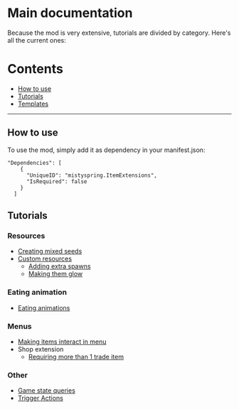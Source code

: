 # Main documentation

Because the mod is very extensive, tutorials are divided by category. Here's all the current ones:

# Contents
* [How to use](#how-to-use)
* [Tutorials](#tutorials)
* [Templates](https://www.nexusmods.com/stardewvalley/mods/20357?tab=files)

----------------------

## How to use

To use the mod, simply add it as dependency in your manifest.json:

```
"Dependencies": [
    {
      "UniqueID": "mistyspring.ItemExtensions",
      "IsRequired": false
    }
  ]
```

## Tutorials

### Resources
- [Creating mixed seeds](https://github.com/misty-spring/StardewMods/tree/main/ItemExtensions/docs/MixedSeeds.md)
- [Custom resources](https://github.com/misty-spring/StardewMods/tree/main/ItemExtensions/docs/CustomResource.md)
  - [Adding extra spawns](https://github.com/misty-spring/StardewMods/tree/main/ItemExtensions/docs/ExtraSpawns.md)
  - [Making them glow](https://github.com/misty-spring/StardewMods/tree/main/ItemExtensions/docs/LightData.md)

### Eating animation
- [Eating animations](https://github.com/misty-spring/StardewMods/tree/main/ItemExtensions/docs/EatingAnimations.md)

### Menus
- [Making items interact in menu](https://github.com/misty-spring/StardewMods/tree/main/ItemExtensions/docs/MenuActions.md)
- Shop extension
  - [Requiring more than 1 trade item](https://github.com/misty-spring/StardewMods/tree/main/ItemExtensions/docs/ExtraTradeItems.md)

### Other
- [Game state queries](https://github.com/misty-spring/StardewMods/tree/main/ItemExtensions/docs/GSQ.md)
- [Trigger Actions](https://github.com/misty-spring/StardewMods/tree/main/ItemExtensions/docs/TriggerActions.md)